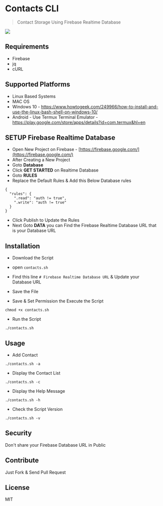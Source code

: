 # Contacts CLI

> Contact Storage Using Firebase Realtime Database

<a target="_blank" href="https://github.com/mskian/contacts-bash/blob/master/LICENSE" title="License: GPL"><img src="https://img.shields.io/badge/License-MIT-orange.svg"></a>

## Requirements

- Firebase
- jq
- cURL

## Supported Platforms

- Linux Based Systems
- MAC OS
- Windows 10 - https://www.howtogeek.com/249966/how-to-install-and-use-the-linux-bash-shell-on-windows-10/
- Android - Use Termux Terminal Emulator - https://play.google.com/store/apps/details?id=com.termux&hl=en

## SETUP Firebase Realtime Database

- Open New Project on Firebase - [https://firebase.google.com/](https://firebase.google.com/)
- After Creating a New Project
- Goto **Database**
- Click **GET STARTED** on Realtime Database
- Goto **RULES**
- Replace the Default Rules & Add this Below Database rules

```
{
  "rules": {
    ".read": "auth != true",
    ".write": "auth != true"
  }
}
```

- Click Publish to Update the Rules
- Next Goto **DATA** you can Find the Firebase Realtime Database URL that is your Database URL

## Installation

- Download the Script

- open `contacts.sh`
- Find this line `# Firebase Realtime Database URL` & Update your Database URL
- Save the File
- Save & Set Permission the Execute the Script

```
chmod +x contacts.sh
```

- Run the Script

```
./contacts.sh
```


## Usage

- Add Contact

```
./contacts.sh -a
```

- Display the Contact List

```
./contacts.sh -c
```

- Display the Help Message

```
./contacts.sh -h
```

- Check the Script Version

```
./contacts.sh -v
```

## Security

Don't share your Firebase Database URL in Public

## Contribute


Just Fork & Send Pull Request


## License

MIT
